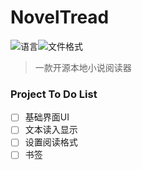 ﻿

# NovelTread

![语言](https://img.shields.io/badge/Language-C%23-green.svg)![文件格式](https://img.shields.io/badge/File-txt-lightgrey.svg)

> 一款开源本地小说阅读器

### Project To Do List

- [ ] 基础界面UI
- [ ] 文本读入显示
- [ ] 设置阅读格式
- [ ] 书签